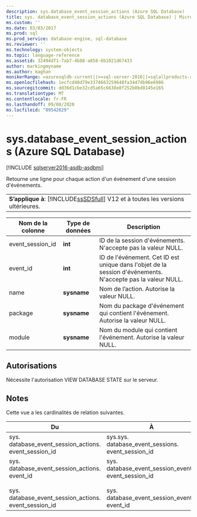 ```yaml
---
description: sys.database_event_session_actions (Azure SQL Database)
title: sys. database_event_session_actions (Azure SQL Database) | Microsoft Docs
ms.custom: ''
ms.date: 03/03/2017
ms.prod: sql
ms.prod_service: database-engine, sql-database
ms.reviewer: ''
ms.technology: system-objects
ms.topic: language-reference
ms.assetid: 32494df1-7ab7-4b88-a858-6b1021d67433
author: markingmyname
ms.author: maghan
monikerRange: =azuresqldb-current||>=sql-server-2016||=sqlallproducts-allversions||>=sql-server-linux-2017||=azuresqldb-mi-current
ms.openlocfilehash: 1ecfcd40d79e3374663259648fa3447db96e6986
ms.sourcegitcommit: dd36d1cbe32cd5a65c6638e8f252b0bd8145e165
ms.translationtype: MT
ms.contentlocale: fr-FR
ms.lasthandoff: 09/08/2020
ms.locfileid: "89542629"
---
```

# <a name="sysdatabase_event_session_actions-azure-sql-database"></a>sys.database_event_session_actions (Azure SQL Database)
[!INCLUDE [sqlserver2016-asdb-asdbmi](../../includes/applies-to-version/sqlserver2016-asdb-asdbmi.md)]

  Retourne une ligne pour chaque action d'un événement d'une session d'événements.  
  
||  
|-|  
|**S’applique à**: [!INCLUDE[ssSDSfull](../../includes/sssdsfull-md.md)] V12 et à toutes les versions ultérieures.|  
  
|Nom de la colonne|Type de données|Description|  
|-----------------|---------------|-----------------|  
|event_session_id|**int**|ID de la session d'événements. N'accepte pas la valeur NULL.|  
|event_id|**int**|ID de l'événement. Cet ID est unique dans l'objet de la session d'événements. N'accepte pas la valeur NULL.|  
|name|**sysname**|Nom de l’action. Autorise la valeur NULL.|  
|package|**sysname**|Nom du package d'événement qui contient l'événement. Autorise la valeur NULL.|  
|module|**sysname**|Nom du module qui contient l'événement. Autorise la valeur NULL.|  
  
## <a name="permissions"></a>Autorisations  
 Nécessite l'autorisation VIEW DATABASE STATE sur le serveur.  
  
## <a name="remarks"></a>Notes  
 Cette vue a les cardinalités de relation suivantes.  
  
| Du | À | Relation |
| ---- | -- | ------------ |
|sys. database_event_session_actions. event_session_id|sys.sys. database_event_sessions. event_session_id|Plusieurs-à-un|  
|sys. database_event_session_actions. event_id<br /><br /> sys. database_event_session_actions. event_session_id|sys. database_event_session_events. event_session_id<br /><br /> sys. database_event_session_events. event_id|Plusieurs-à-un|  
  
  
